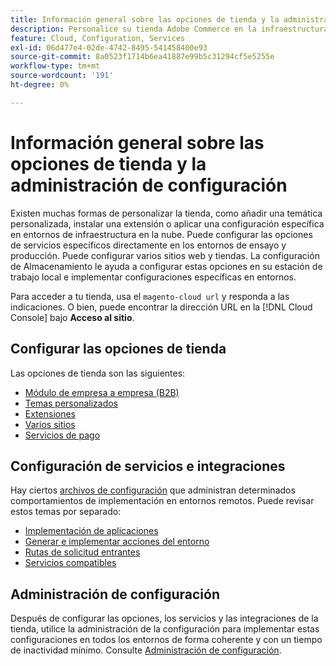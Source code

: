 ```yaml
---
title: Información general sobre las opciones de tienda y la administración de configuración
description: Personalice su tienda Adobe Commerce en la infraestructura en la nube.
feature: Cloud, Configuration, Services
exl-id: 06d477e4-02de-4742-8495-541458400e93
source-git-commit: 8a0523f1714b6ea41887e99b5c31294cf5e5255e
workflow-type: tm+mt
source-wordcount: '191'
ht-degree: 0%

---
```


# Información general sobre las opciones de tienda y la administración de configuración

Existen muchas formas de personalizar la tienda, como añadir una temática personalizada, instalar una extensión o aplicar una configuración específica en entornos de infraestructura en la nube. Puede configurar las opciones de servicios específicos directamente en los entornos de ensayo y producción. Puede configurar varios sitios web y tiendas. La configuración de Almacenamiento le ayuda a configurar estas opciones en su estación de trabajo local e implementar configuraciones específicas en entornos.

Para acceder a tu tienda, usa el `magento-cloud url` y responda a las indicaciones. O bien, puede encontrar la dirección URL en la [!DNL Cloud Console] bajo **Acceso al sitio**.

## Configurar las opciones de tienda

Las opciones de tienda son las siguientes:

* [Módulo de empresa a empresa (B2B)](b2b-module.md)
* [Temas personalizados](custom-theme.md)
* [Extensiones](extensions.md)
* [Varios sitios](multiple-sites.md)
* [Servicios de pago](paypal.md)

## Configuración de servicios e integraciones

Hay ciertos [archivos de configuración](../environment/overview.md) que administran determinados comportamientos de implementación en entornos remotos. Puede revisar estos temas por separado:

* [Implementación de aplicaciones](../application/configure-app-yaml.md)
* [Generar e implementar acciones del entorno](../environment/configure-env-yaml.md)
* [Rutas de solicitud entrantes](../routes/routes-yaml.md)
* [Servicios compatibles](../services/services-yaml.md)

## Administración de configuración

Después de configurar las opciones, los servicios y las integraciones de la tienda, utilice la administración de la configuración para implementar estas configuraciones en todos los entornos de forma coherente y con un tiempo de inactividad mínimo. Consulte [Administración de configuración](store-settings.md).
